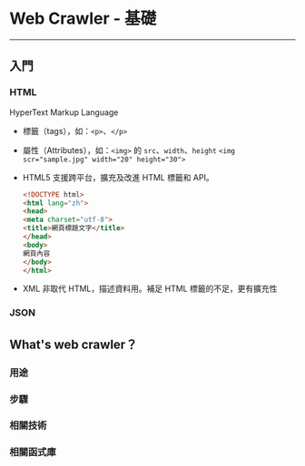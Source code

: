# Web Crawler - 基礎

----
## 入門
### HTML
HyperText Markup Language
- 標籤（tags），如：`<p>`、`</p>`
- 屬性（Attributes），如：`<img>` 的 `src`、`width`、`height`
  `<img scr="sample.jpg" width="20" height="30">`
- HTML5 支援跨平台，擴充及改進 HTML 標籤和 API。
    ```html
    <!DOCTYPE html>
    <html lang="zh">
    <head>  
    <meta charset="utf-8">
    <title>網頁標題文字</title>
    </head>
    <body>
    網頁內容
    </body>
    </html>
    ```

- XML 非取代 HTML，描述資料用。補足 HTML 標籤的不足，更有擴充性

### JSON




## What's web crawler？
### 用途
### 步驟
### 相關技術
### 相關函式庫

